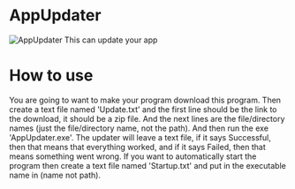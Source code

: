 # AppUpdater
![AppUpdater](https://user-images.githubusercontent.com/88277260/136811000-d03afe16-28d1-4f67-8cbc-f53b8ec6ec07.png)
This can update your app
# How to use
You are going to want to make your program download this program. Then create a text file named 'Update.txt' and the first line should be the link to the download, it should be a zip file. And the next lines are the file/directory names (just the file/directory name, not the path). And then run the exe 'AppUpdater.exe'. 
The updater will leave a text file, if it says Successful, then that means that everything worked, and if it says Failed, then that means something went wrong. If you want to automatically start the program then create a text file named 'Startup.txt' and put in the executable name in (name not path).
